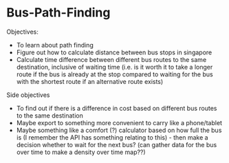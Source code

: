 # Bus-Path-Finding

Objectives:
- To learn about path finding
- Figure out how to calculate distance between bus stops in singapore
- Calculate time difference between different bus routes to the same destination, inclusive of waiting time (i.e. is it worth it to take a longer route if the bus is already at the stop compared to waiting for the bus with the shortest route if an alternative route exists)

Side objectives
- To find out if there is a difference in cost based on different bus routes to the same destination
- Maybe export to something more convenient to carry like a phone/tablet
- Maybe something like a comfort (?) calculator based on how full the bus is (I remember the API has something relating to this) - then make a decision whether to wait for the next bus? (can gather data for the bus over time to make a density over time map??)
